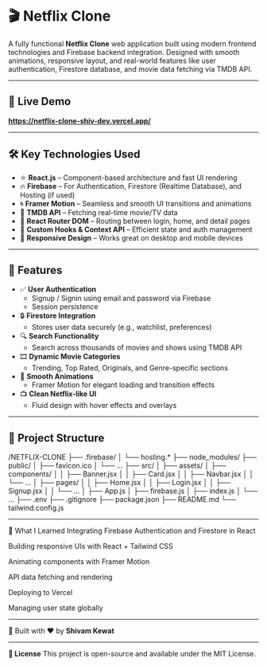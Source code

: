 # 🎬 Netflix Clone

A fully functional **Netflix Clone** web application built using modern frontend technologies and Firebase backend integration. Designed with smooth animations, responsive layout, and real-world features like user authentication, Firestore database, and movie data fetching via TMDB API.

---

## 🚀 Live Demo

**https://netflix-clone-shiv-dev.vercel.app/**  

---

## 🛠️ Key Technologies Used

- ⚛️ **React.js** – Component-based architecture and fast UI rendering
- 🔥 **Firebase** – For Authentication, Firestore (Realtime Database), and Hosting (if used)
- 🌀 **Framer Motion** – Seamless and smooth UI transitions and animations
- 📡 **TMDB API** – Fetching real-time movie/TV data
- 📁 **React Router DOM** – Routing between login, home, and detail pages
- 🧠 **Custom Hooks & Context API** – Efficient state and auth management
- 📱 **Responsive Design** – Works great on desktop and mobile devices

---

## 🔐 Features

- ✅ **User Authentication**
  - Signup / Signin using email and password via Firebase
  - Session persistence
- 🔒 **Firestore Integration**
  - Stores user data securely (e.g., watchlist, preferences)
- 🔍 **Search Functionality**
  - Search across thousands of movies and shows using TMDB API
- 🎞️ **Dynamic Movie Categories**
  - Trending, Top Rated, Originals, and Genre-specific sections
- 💫 **Smooth Animations**
  - Framer Motion for elegant loading and transition effects
- 📺 **Clean Netflix-like UI**
  - Fluid design with hover effects and overlays

---

## 🧠 Project Structure
/NETFLIX-CLONE
├── .firebase/
│ └── hosting.*
├── node_modules/
├── public/
│ ├── favicon.ico
│ └── ...
├── src/
│ ├── assets/
│ ├── components/
│ │ ├── Banner.jsx
│ │ ├── Card.jsx
│ │ ├── Navbar.jsx
│ │ └── ...
│ ├── pages/
│ │ ├── Home.jsx
│ │ ├── Login.jsx
│ │ ├── Signup.jsx
│ │ └── ...
│ ├── App.js
│ ├── firebase.js
│ ├── index.js
│ └── ...
├── .env
├── .gitignore
├── package.json
├── README.md
└── tailwind.config.js


---

🧠 What I Learned
Integrating Firebase Authentication and Firestore in React

Building responsive UIs with React + Tailwind CSS

Animating components with Framer Motion

API data fetching and rendering

Deploying to Vercel

Managing user state globally

---

🌱 Built with ❤️ by **Shivam Kewat**

---

**📄 License**
This project is open-source and available under the MIT License.
